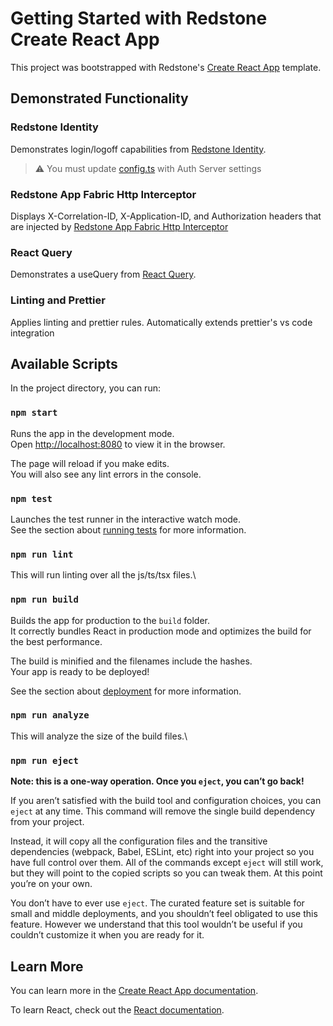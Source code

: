 # Getting Started with Redstone Create React App

This project was bootstrapped with Redstone's [Create React App](https://github.com/facebook/create-react-app) template.

## Demonstrated Functionality

### Redstone Identity

Demonstrates login/logoff capabilities from [Redstone Identity](https://wbmi.visualstudio.com/WB/_git/Technology.WebFramework.Identity?path=/redstone.identity.app.react).

> :warning: You must update [config.ts](https://wbmi.visualstudio.com/WB/_git/Technology.WebFramework.DevOps?path=/redstone.devops.react.templates/cra-template-redstone/template/src/config.ts) with Auth Server settings

### Redstone App Fabric Http Interceptor

Displays X-Correlation-ID, X-Application-ID, and Authorization headers that are injected by [Redstone App Fabric Http Interceptor](https://wbmi.visualstudio.com/WB/_git/Technology.WebFramework.AppFabric?path=/redstone.appfabric.app.httpinterceptor.react)

### React Query

Demonstrates a useQuery from [React Query](https://react-query-v3.tanstack.com/).

### Linting and Prettier

Applies linting and prettier rules.
Automatically extends prettier's vs code integration

## Available Scripts

In the project directory, you can run:

### `npm start`

Runs the app in the development mode.\
Open [http://localhost:8080](http://localhost:8080) to view it in the browser.

The page will reload if you make edits.\
You will also see any lint errors in the console.

### `npm test`

Launches the test runner in the interactive watch mode.\
See the section about [running tests](https://facebook.github.io/create-react-app/docs/running-tests) for more information.

### `npm run lint`

This will run linting over all the js/ts/tsx files.\

### `npm run build`

Builds the app for production to the `build` folder.\
It correctly bundles React in production mode and optimizes the build for the best performance.

The build is minified and the filenames include the hashes.\
Your app is ready to be deployed!

See the section about [deployment](https://facebook.github.io/create-react-app/docs/deployment) for more information.

### `npm run analyze`

This will analyze the size of the build files.\

### `npm run eject`

**Note: this is a one-way operation. Once you `eject`, you can’t go back!**

If you aren’t satisfied with the build tool and configuration choices, you can `eject` at any time. This command will remove the single build dependency from your project.

Instead, it will copy all the configuration files and the transitive dependencies (webpack, Babel, ESLint, etc) right into your project so you have full control over them. All of the commands except `eject` will still work, but they will point to the copied scripts so you can tweak them. At this point you’re on your own.

You don’t have to ever use `eject`. The curated feature set is suitable for small and middle deployments, and you shouldn’t feel obligated to use this feature. However we understand that this tool wouldn’t be useful if you couldn’t customize it when you are ready for it.

## Learn More

You can learn more in the [Create React App documentation](https://facebook.github.io/create-react-app/docs/getting-started).

To learn React, check out the [React documentation](https://reactjs.org/).
